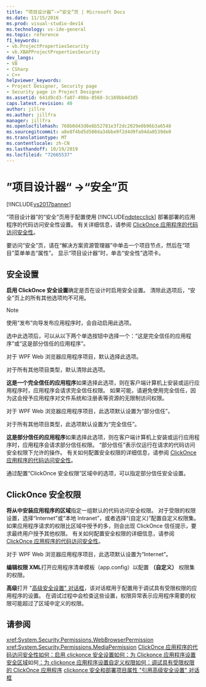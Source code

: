 ```yaml
---
title: “项目设计器”->“安全”页 | Microsoft Docs
ms.date: 11/15/2016
ms.prod: visual-studio-dev14
ms.technology: vs-ide-general
ms.topic: reference
f1_keywords:
- vb.ProjectPropertiesSecurity
- vb.XBAPProjectPropertiesSecurity
dev_langs:
- VB
- CSharp
- C++
helpviewer_keywords:
- Project Designer, Security page
- Security page in Project Designer
ms.assetid: 641d9cd3-fa07-498a-8568-3c169bb4d3d5
caps.latest.revision: 40
author: jillre
ms.author: jillfra
manager: jillfra
ms.openlocfilehash: 768b0d43d8e6b52781e3f2dc2029e0b96b3a6548
ms.sourcegitcommit: a8e8f4bd5d508da34bbe9f2d4d9fa94da0539de0
ms.translationtype: MT
ms.contentlocale: zh-CN
ms.lasthandoff: 10/19/2019
ms.locfileid: "72665537"
---
```

# <a name="security-page-project-designer"></a>”项目设计器“ ->“安全”页
[!INCLUDE[vs2017banner](../../includes/vs2017banner.md)]

“项目设计器”的“安全”页用于配置使用 [!INCLUDE[ndptecclick](../../includes/ndptecclick-md.md)] 部署部署的应用程序的代码访问安全性设置。 有关详细信息，请参阅 [ClickOnce 应用程序的代码访问安全性](../../deployment/code-access-security-for-clickonce-applications.md)。

 要访问“安全”页，请在“解决方案资源管理器”中单击一个项目节点，然后在“项目”菜单单击“属性”。 显示“项目设计器”时，单击“安全性”选项卡。

## <a name="security-settings"></a>安全设置
 **启用 ClickOnce 安全设置**确定是否在设计时启用安全设置。 清除此选项后，“安全”页上的所有其他选项均不可用。

> [!NOTE]
> 使用“发布”向导发布应用程序时，会自动启用此选项。

 选中此选项后，可以从以下两个单选按钮中选择一个：“这是完全信任的应用程序”或“这是部分信任的应用程序”。

 对于 WPF Web 浏览器应用程序项目，默认选择此选项。

 对于所有其他项目类型，默认清除此选项。

 **这是一个完全信任的应用程序**如果选择此选项，则在客户端计算机上安装或运行应用程序时，应用程序会请求完全信任权限。 如果可能，请避免使用完全信任，因为这会授予应用程序对文件系统和注册表等资源的无限制访问权限。

 对于 WPF Web 浏览器应用程序项目，此选项默认设置为“部分信任”。

 对于所有其他项目类型，此选项默认设置为“完全信任”。

 **这是部分信任的应用程序**如果选择此选项，则在客户端计算机上安装或运行应用程序时，应用程序会请求部分信任权限。 “部分信任”表示仅运行在请求的代码访问安全权限下允许的操作。 有关如何配置安全权限的详细信息，请参阅 [ClickOnce 应用程序的代码访问安全性](../../deployment/code-access-security-for-clickonce-applications.md)。

 通过配置“ClickOnce 安全权限”区域中的选项，可以指定部分信任安全设置。

## <a name="clickonce-security-permissions"></a>ClickOnce 安全权限
 **将从中安装应用程序的区域**指定一组默认的代码访问安全权限。 对于受限的权限设置，选择“Internet”或“本地 Intranet”，或者选择“(自定义)”配置自定义权限集。 如果应用程序请求的权限比区域中授予的多，则会出现 ClickOnce 信任提示，要求最终用户授予其他权限。 有关如何配置安全权限的详细信息，请参阅 [ClickOnce 应用程序的代码访问安全性](../../deployment/code-access-security-for-clickonce-applications.md)。

 对于 WPF Web 浏览器应用程序项目，此选项默认设置为“Internet”。

 **编辑权限 XML**打开应用程序清单模板（app.config）以配置 **（自定义）** 权限集的权限。

 **高级**打开 "[高级安全设置" 对话框](../../ide/reference/advanced-security-settings-dialog-box.md)，该对话框用于配置用于调试具有受限权限的应用程序的设置。 在调试过程中会检查这些设置，权限异常表示应用程序需要的权限可能超过了区域中定义的权限。

## <a name="see-also"></a>请参阅
 <xref:System.Security.Permissions.WebBrowserPermission> <xref:System.Security.Permissions.MediaPermission>
 [ClickOnce 应用程序的代码访问安全性](../../deployment/code-access-security-for-clickonce-applications.md)[如何：启用 clickonce 安全设置](../../deployment/how-to-enable-clickonce-security-settings.md)[如何：为 Clickonce 应用程序设置安全区域](../../deployment/how-to-set-a-security-zone-for-a-clickonce-application.md)如何[：为 clickonce 应用程序设置自定义权限](../../deployment/how-to-set-custom-permissions-for-a-clickonce-application.md)[如何：调试具有受限权限的 ClickOnce 应用程序](../../deployment/how-to-debug-a-clickonce-application-with-restricted-permissions.md) [clickonce 安全和部署](../../deployment/clickonce-security-and-deployment.md)[项目属性 "引用](../../ide/reference/project-properties-reference.md)[高级安全设置" 对话框](../../ide/reference/advanced-security-settings-dialog-box.md)
